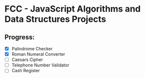 # FCC - JavaScript Algorithms and Data Structures Projects

## Progress:

- [x] Palindrome Checker
- [x] Roman Numeral Converter
- [ ] Caesars Cipher
- [ ] Telephone Number Validator
- [ ] Cash Register
